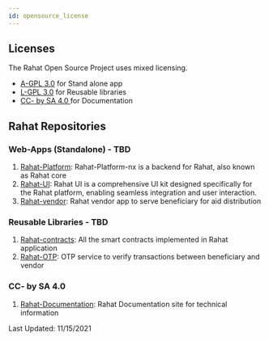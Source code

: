 ```yaml
---
id: opensource_license
---
```


## Licenses

The Rahat Open Source Project uses mixed licensing.

- [A-GPL 3.0](<https://tldrlegal.com/license/gnu-lesser-general-public-license-v3-(lgpl-3)>) for Stand alone app
- [L-GPL 3.0](<https://tldrlegal.com/license/gnu-general-public-license-v3-(gpl-3)>) for Reusable libraries
- [CC- by SA 4.0 ](https://creativecommons.org/licenses/by-sa/4.0/)for Documentation

## Rahat Repositories

### Web-Apps (Standalone) - TBD

1. [Rahat-Platform](https://github.com/rahataid/rahat-platform-nx): Rahat-Platform-nx is a backend for Rahat, also known as Rahat core
2. [Rahat-UI](https://github.com/rahataid/rahat-ui): Rahat UI is a comprehensive UI kit designed specifically for the Rahat platform, enabling seamless integration and user interaction.
3. [Rahat-vendor](https://github.com/rahataid/rahat-vendor-ionic): Rahat vendor app to serve beneficiary for aid distribution

### Reusable Libraries - TBD

1. [Rahat-contracts](https://github.com/rahataid/rahat-contracts): All the smart contracts implemented in Rahat application
2. [Rahat-OTP](https://github.com/rahataid/rahat-otp): OTP service to verify transactions between beneficiary and vendor

### CC- by SA 4.0

1. [Rahat-Documentation](https://github.com/rahataid/rahat-documentation): Rahat Documentation site for technical information


Last Updated: 11/15/2021
